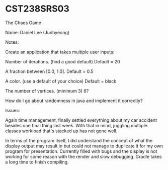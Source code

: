 # CST238SRS03  
The Chaos Game  

Name:  Daniel Lee (Junhyeong)

Notes:  

Create an application that takes multiple user inputs:

Number of iterations. (find a good default) Default = 20

A fraction between [0.0, 1.0]. Default = 0.5

A color. (use a default of your choice) Default = black

The number of vertices. (minimum 3) 6?

How do I go about randomness in java and implement it correctly?

Issues:  

Again time management, finally settled everything about my car accident besides one final thing last week. With that in mind, juggling multiple classes workload that's stacked up has not gone well.

In terms of the program itself, I did understand the concept of what the display output may result in but could not manage to duplicate it for my own program for presentation.
Currently filled with bugs and the display is not working for some reason with the render and slow debugging. Gradle takes a long time to finish compiling.
